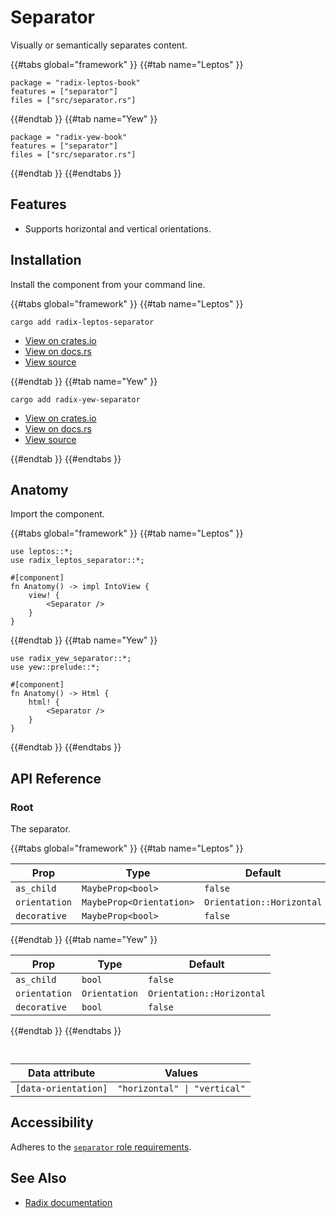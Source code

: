 # Separator

Visually or semantically separates content.

{{#tabs global="framework" }}
{{#tab name="Leptos" }}

```toml,trunk
package = "radix-leptos-book"
features = ["separator"]
files = ["src/separator.rs"]
```

{{#endtab }}
{{#tab name="Yew" }}

```toml,trunk
package = "radix-yew-book"
features = ["separator"]
files = ["src/separator.rs"]
```

{{#endtab }}
{{#endtabs }}

## Features

-   Supports horizontal and vertical orientations.

## Installation

Install the component from your command line.

{{#tabs global="framework" }}
{{#tab name="Leptos" }}

```shell
cargo add radix-leptos-separator
```

-   [View on crates.io](https://crates.io/crates/radix-leptos-separator)
-   [View on docs.rs](https://docs.rs/radix-leptos-separator/latest/radix_leptos_separator/)
-   [View source](https://github.com/RustForWeb/radix/tree/main/packages/primitives/leptos/separator)

{{#endtab }}
{{#tab name="Yew" }}

```shell
cargo add radix-yew-separator
```

-   [View on crates.io](https://crates.io/crates/radix-yew-separator)
-   [View on docs.rs](https://docs.rs/radix-yew-separator/latest/radix_yew_separator/)
-   [View source](https://github.com/RustForWeb/radix/tree/main/packages/primitives/yew/separator)

{{#endtab }}
{{#endtabs }}

## Anatomy

Import the component.

{{#tabs global="framework" }}
{{#tab name="Leptos" }}

```rust,ignore
use leptos::*;
use radix_leptos_separator::*;

#[component]
fn Anatomy() -> impl IntoView {
    view! {
        <Separator />
    }
}
```

{{#endtab }}
{{#tab name="Yew" }}

```rust,ignore
use radix_yew_separator::*;
use yew::prelude::*;

#[component]
fn Anatomy() -> Html {
    html! {
        <Separator />
    }
}
```

{{#endtab }}
{{#endtabs }}

## API Reference

### Root

The separator.

{{#tabs global="framework" }}
{{#tab name="Leptos" }}

| Prop          | Type                     | Default                   |
| ------------- | ------------------------ | ------------------------- |
| `as_child`    | `MaybeProp<bool>`        | `false`                   |
| `orientation` | `MaybeProp<Orientation>` | `Orientation::Horizontal` |
| `decorative`  | `MaybeProp<bool>`        | `false`                   |

{{#endtab }}
{{#tab name="Yew" }}

| Prop          | Type          | Default                   |
| ------------- | ------------- | ------------------------- |
| `as_child`    | `bool`        | `false`                   |
| `orientation` | `Orientation` | `Orientation::Horizontal` |
| `decorative`  | `bool`        | `false`                   |

{{#endtab }}
{{#endtabs }}

<div style="height: 1em;"></div>

| Data attribute       | Values                       |
| -------------------- | ---------------------------- |
| `[data-orientation]` | `"horizontal" \| "vertical"` |

## Accessibility

Adheres to the [`separator` role requirements](https://www.w3.org/TR/wai-aria-1.2/#separator).

## See Also

-   [Radix documentation](https://www.radix-ui.com/primitives/docs/components/separator)

